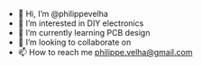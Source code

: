 - 👋 Hi, I’m @philippevelha
- 👀 I’m interested in DIY electronics
- 🌱 I’m currently learning PCB design
- 💞️ I’m looking to collaborate on 
- 📫 How to reach me philippe.velha@gmail.com

<!---
philippevelha/philippevelha is a ✨ special ✨ repository because its `README.md` (this file) appears on your GitHub profile.
You can click the Preview link to take a look at your changes.
--->
